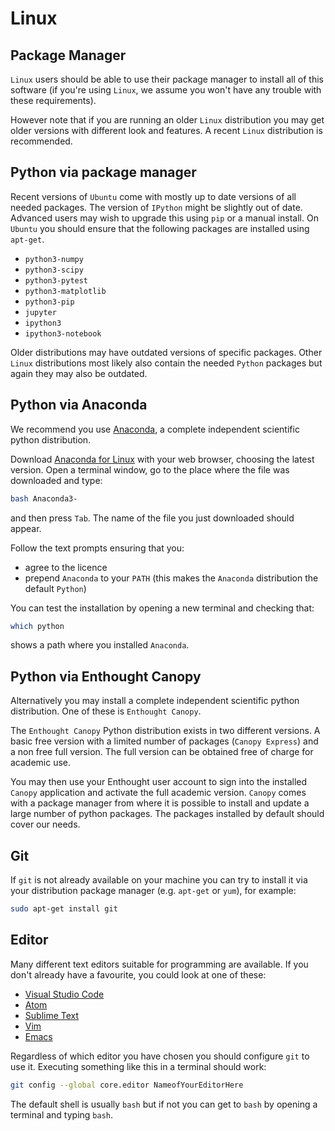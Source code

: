 # Linux

## Package Manager

`Linux` users should be able to use their package manager to install all of this software (if you're using `Linux`, we assume you won't have any trouble with these requirements).

However note that if you are running an older `Linux` distribution you may get older versions with different look and features.
A recent `Linux` distribution is recommended.

## Python via package manager

Recent versions of `Ubuntu` come with mostly up to date versions of all needed packages.
The version of `IPython` might be slightly out of date.
Advanced users may wish to upgrade this using `pip` or a manual install.
On `Ubuntu` you should ensure that the following packages are installed using `apt-get`.

- `python3-numpy`
- `python3-scipy`
- `python3-pytest`
- `python3-matplotlib`
- `python3-pip`
- `jupyter`
- `ipython3`
- `ipython3-notebook`

Older distributions may have outdated versions of specific packages.
Other `Linux` distributions most likely also contain the needed `Python` packages but again they may also be outdated.

## Python via Anaconda

We recommend you use [Anaconda](https://anaconda.org/), a complete independent scientific python distribution.

Download [Anaconda for Linux](https://www.anaconda.com/download/#linux) with your web browser, choosing the latest version.
Open a terminal window, go to the place where the file was downloaded and type:

```bash
bash Anaconda3-
```

and then press `Tab`.
The name of the file you just downloaded should appear.

Follow the text prompts ensuring that you:

- agree to the licence
- prepend `Anaconda` to your `PATH` (this makes the `Anaconda` distribution the default `Python`)

You can test the installation by opening a new terminal and checking that:

```bash
which python
```

shows a path where you installed `Anaconda`.

## Python via Enthought Canopy

Alternatively you may install a complete independent scientific python distribution.
One of these is `Enthought Canopy`.

The `Enthought Canopy` Python distribution exists in two different versions.
A basic free version with a limited number of packages (`Canopy Express`) and a non free full version.
The full version can be obtained free of charge for academic use.

You may then use your Enthought user account to sign into the installed `Canopy` application and activate the full academic version.
`Canopy` comes with a package manager from where it is possible to install and update a large number of python packages.
The packages installed by default should cover our needs.

## Git

If `git` is not already available on your machine you can try to install it via your distribution package manager (e.g. `apt-get` or `yum`), for example:

```bash
sudo apt-get install git
```

## Editor

Many different text editors suitable for programming are available.
If you don't already have a favourite, you could look at one of these:

- [Visual Studio Code](https://code.visualstudio.com/)
- [Atom](https://atom.io)
- [Sublime Text](https://www.sublimetext.com)
- [Vim](https://www.vim.org/)
- [Emacs](https://www.gnu.org/software/emacs/)

Regardless of which editor you have chosen you should configure `git` to use it.
Executing something like this in a terminal should work:

```bash
git config --global core.editor NameofYourEditorHere
```

The default shell is usually `bash` but if not you can get to `bash` by opening a terminal and typing `bash`.
